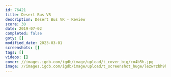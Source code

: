 ```yaml
---
id: 76421
title: Desert Bus VR
description: Desert Bus VR - Review
score: 30
date: 2019-07-02
completed: false
goty: []
modified_date: 2023-03-01
screenshots: []
tags: []
videos: []
cover: //images.igdb.com/igdb/image/upload/t_cover_big/co4b5h.jpg
image: //images.igdb.com/igdb/image/upload/t_screenshot_huge/lezwrzbh9he0jdkpngly.jpg
---
```

